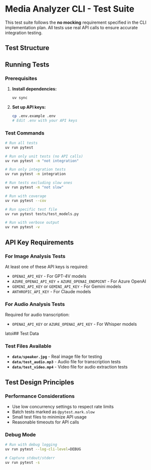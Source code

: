 # Media Analyzer CLI - Test Suite

This test suite follows the **no mocking** requirement specified in the CLI implementation plan. All tests use real API calls to ensure accurate integration testing.

## Test Structure

## Running Tests

### Prerequisites

1. **Install dependencies:**

   ```bash
   uv sync
   ```

2. **Set up API keys:**
   ```bash
   cp .env.example .env
   # Edit .env with your API keys
   ```

### Test Commands

```bash
# Run all tests
uv run pytest

# Run only unit tests (no API calls)
uv run pytest -m "not integration"

# Run only integration tests
uv run pytest -m integration

# Run tests excluding slow ones
uv run pytest -m "not slow"

# Run with coverage
uv run pytest --cov

# Run specific test file
uv run pytest tests/test_models.py

# Run with verbose output
uv run pytest -v
```

## API Key Requirements

### For Image Analysis Tests

At least one of these API keys is required:

- `OPENAI_API_KEY` - For GPT-4V models
- `AZURE_OPENAI_API_KEY` + `AZURE_OPENAI_ENDPOINT` - For Azure OpenAI
- `GEMINI_API_KEY` or `GEMINI_API_KEY` - For Gemini models
- `ANTHROPIC_API_KEY` - For Claude models

### For Audio Analysis Tests

Required for audio transcription:

- `OPENAI_API_KEY` or `AZURE_OPENAI_API_KEY` - For Whisper models

latoi## Test Data

### Test Files Available

- **`data/speaker.jpg`** - Real image file for testing
- **`data/test_audio.mp3`** - Audio file for transcription tests
- **`data/test_video.mp4`** - Video file for audio extraction tests

## Test Design Principles

### Performance Considerations

- Use low concurrency settings to respect rate limits
- Batch tests marked as `@pytest.mark.slow`
- Small test files to minimize API usage
- Reasonable timeouts for API calls

### Debug Mode

```bash
# Run with debug logging
uv run pytest --log-cli-level=DEBUG

# Capture stdout/stderr
uv run pytest -s
```
